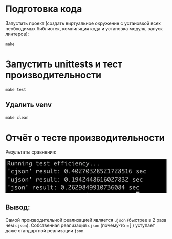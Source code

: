 # Подготовка кода
Запустить проект (создать виртуальное окружение с установкой всех необходимых библиотек, компиляция кода и установка модуля, запуск линтеров):
```
make
```
# Запустить unittests и тест производительности
```
make test
```
## Удалить venv
```
make clean
```

# Отчёт о тесте производительности
Результаты сравнения:

![Результаты сравнения](./test_efficiency.png)

## Вывод:
Самой производительной реализацией является `ujson` (быстрее в 2 раза чем `cjson`). Собственная реализация `cjson` (почему-то =[ ) уступает даже стандартной реализации `json`.
